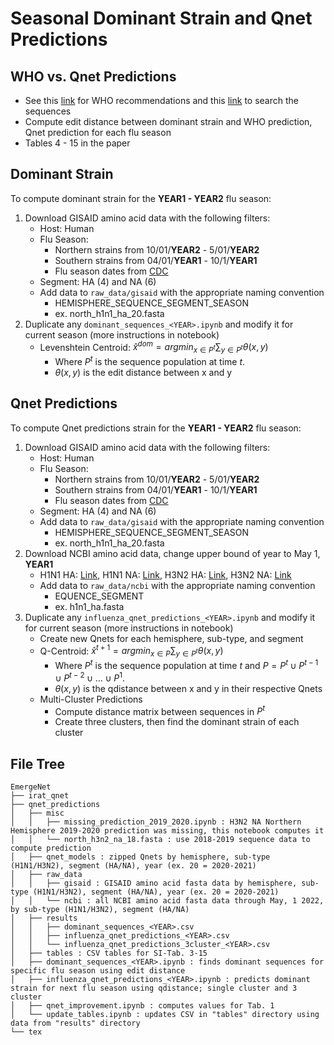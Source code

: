 # Seasonal Dominant Strain and Qnet Predictions

## WHO vs. Qnet Predictions
   - See this [link](https://www.fludb.org/brc/vaccineRecommend.spg?decorator=influenza#:~:text=From%20these%20data%2C%20the%20WHO,recommendation%20are%20also%20usually%20suggested.) for WHO recommendations and this [link](https://platform.epicov.org/epi3/frontend#507f8c) to search the sequences
   - Compute edit distance between dominant strain and WHO prediction, Qnet prediction for each flu season
   - Tables 4 - 15 in the paper

## Dominant Strain
To compute dominant strain for the **YEAR1 - YEAR2** flu season:
1. Download GISAID amino acid data with the following filters:
    - Host: Human
    - Flu Season: 
        - Northern strains from 10/01/**YEAR2** - 5/01/**YEAR2**
        - Southern strains from 04/01/**YEAR1** - 10/1/**YEAR1**
        - Flu season dates from [CDC](https://www.cdc.gov/flu/school-business/travelersfacts.htm)
    - Segment: HA (4) and NA (6)
    - Add data to `raw_data/gisaid` with the appropriate naming convention
        - HEMISPHERE_SEQUENCE_SEGMENT_SEASON
        - ex. north_h1n1_ha_20.fasta
2. Duplicate any `dominant_sequences_<YEAR>.ipynb` and modify it for current season (more instructions in notebook)
    - Levenshtein Centroid: $\widehat{x}^{dom} = argmin_{x\in P^t} \sum_{y \in P^t} \theta(x,y)$
        - Where $P^t$ is the sequence population at time $t$.
        - $\theta(x,y)$ is the edit distance between x and y

## Qnet Predictions
To compute Qnet predictions strain for the **YEAR1 - YEAR2** flu season:
1. Download GISAID amino acid data with the following filters:
    - Host: Human
    - Flu Season: 
        - Northern strains from 10/01/**YEAR2** - 5/01/**YEAR2**
        - Southern strains from 04/01/**YEAR1** - 10/1/**YEAR1**
        - Flu season dates from [CDC](https://www.cdc.gov/flu/school-business/travelersfacts.htm)
    - Segment: HA (4) and NA (6)
    - Add data to `raw_data/gisaid` with the appropriate naming convention
        - HEMISPHERE_SEQUENCE_SEGMENT_SEASON
        - ex. north_h1n1_ha_20.fasta
2. Download NCBI amino acid data, change upper bound of year to May 1, **YEAR1**
    - H1N1 HA: [Link](https://www.ncbi.nlm.nih.gov/labs/virus/vssi/#/virus?SeqType_s=Protein&VirusLineage_ss=H1N1%20subtype,%20taxid:114727&HostLineage_ss=Homo%20sapiens%20(human),%20taxid:9606&ProtNames_ss=hemagglutinin&LabHost_s=include&SLen_i=550%20TO%20600&QualNum_i=0&CollectionDate_dr=2000-01-01T00:00:00.00Z%20TO%202022-05-01T23:59:59.00Z), H1N1 NA: [Link](https://www.ncbi.nlm.nih.gov/labs/virus/vssi/#/virus?SeqType_s=Protein&VirusLineage_ss=H1N1%20subtype,%20taxid:114727&HostLineage_ss=Homo%20sapiens%20(human),%20taxid:9606&LabHost_s=include&QualNum_i=0&CollectionDate_dr=2000-01-01T00:00:00.00Z%20TO%202022-05-01T23:59:59.00Z&SLen_i=450%20TO%20500&ProtNames_ss=neuraminidase), H3N2 HA: [Link](https://www.ncbi.nlm.nih.gov/labs/virus/vssi/#/virus?SeqType_s=Protein&HostLineage_ss=Homo%20sapiens%20(human),%20taxid:9606&LabHost_s=include&QualNum_i=0&CollectionDate_dr=2000-01-01T00:00:00.00Z%20TO%202022-05-01T23:59:59.00Z&VirusLineage_ss=H3N2%20subtype,%20taxid:119210&SLen_i=550%20TO%20650&ProtNames_ss=hemagglutinin), H3N2 NA: [Link](https://www.ncbi.nlm.nih.gov/labs/virus/vssi/#/virus?SeqType_s=Protein&HostLineage_ss=Homo%20sapiens%20(human),%20taxid:9606&LabHost_s=include&QualNum_i=0&CollectionDate_dr=2000-01-01T00:00:00.00Z%20TO%202022-05-01T23:59:59.00Z&SLen_i=450%20TO%20500&ProtNames_ss=neuraminidase&VirusLineage_ss=H3N2%20subtype,%20taxid:119210)
    - Add data to `raw_data/ncbi` with the appropriate naming convention
        - EQUENCE_SEGMENT
        - ex. h1n1_ha.fasta
3. Duplicate any `influenza_qnet_predictions_<YEAR>.ipynb` and modify it for current season (more instructions in notebook)
    - Create new Qnets for each hemisphere, sub-type, and segment
    - Q-Centroid: $\widehat{x}^{t+1} = argmin_{x\in P} \sum_{y \in P^t} \theta(x,y)$
        - Where $P^t$ is the sequence population at time $t$ and $P = P^t \cup P^{t-1} \cup P^{t-2} \cup \dots \cup P^1$.
        - $\theta(x,y)$ is the qdistance between x and y in their respective Qnets
    - Multi-Cluster Predictions
        - Compute distance matrix between sequences in $P^t$
        - Create three clusters, then find the dominant strain of each cluster

## File Tree
```
EmergeNet
├── irat_qnet
├── qnet_predictions
│   ├── misc
│   │   ├── missing_prediction_2019_2020.ipynb : H3N2 NA Northern Hemisphere 2019-2020 prediction was missing, this notebook computes it
│   │   └── north_h3n2_na_18.fasta : use 2018-2019 sequence data to compute prediction
│   ├── qnet_models : zipped Qnets by hemisphere, sub-type (H1N1/H3N2), segment (HA/NA), year (ex. 20 = 2020-2021)
│   ├── raw_data
│   │   ├── gisaid : GISAID amino acid fasta data by hemisphere, sub-type (H1N1/H3N2), segment (HA/NA), year (ex. 20 = 2020-2021)
│   │   └── ncbi : all NCBI amino acid fasta data through May, 1 2022, by sub-type (H1N1/H3N2), segment (HA/NA)
│   ├── results
│   │   ├── dominant_sequences_<YEAR>.csv
│   │   ├── influenza_qnet_predictions_<YEAR>.csv
│   │   └── influenza_qnet_predictions_3cluster_<YEAR>.csv
│   ├── tables : CSV tables for SI-Tab. 3-15
│   ├── dominant_sequences_<YEAR>.ipynb : finds dominant sequences for specific flu season using edit distance
│   ├── influenza_qnet_predictions_<YEAR>.ipynb : predicts dominant strain for next flu season using qdistance; single cluster and 3 cluster
│   ├── qnet_improvement.ipynb : computes values for Tab. 1 
│   └── update_tables.ipynb : updates CSV in "tables" directory using data from "results" directory
└── tex
```
